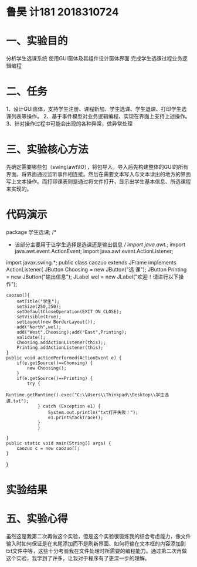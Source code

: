  # 鲁昊 计181 2018310724
# 一、实验目的
分析学生选课系统
使用GUI窗体及其组件设计窗体界面
完成学生选课过程业务逻辑编程
# 二、任务
1、设计GUI窗体，支持学生注册、课程新加、学生选课、学生退课、打印学生选课列表等操作。
2、基于事件模型对业务逻辑编程，实现在界面上支持上述操作。
3、针对操作过程中可能会出现的各种异常，做异常处理
# 三、实验核心方法
先确定需要哪些包（swing\awt\IO），将包导入，导入后先构建整体的GUI的所有界面。将界面通过监听事件相连接。然后在需要文本写入与文本读出的地方的界面写上文本操作。而打印课表则是通过将文件打开，显示出学生基本信息、所选课程来实现的。
#   代码演示
package 学生选课;
/*
 * 该部分主要用于让学生选择是选课还是输出信息
 */
import java.awt.*;
import java.awt.event.ActionEvent;
import java.awt.event.ActionListener;

import javax.swing.*;
public class caozuo extends JFrame implements ActionListener{
	JButton Choosing = new JButton("选      课");
	JButton Printing = new JButton("输出信息");
	JLabel wel = new JLabel("欢迎！请进行以下操作");
	
	caozuo(){
		setTitle("学生");
		setSize(250,250);
		setDefaultCloseOperation(EXIT_ON_CLOSE);
		setVisible(true);
		setLayout(new BorderLayout());
		add("North",wel);
		add("West",Choosing);add("East",Printing);
		validate();
		Choosing.addActionListener(this);;
		Printing.addActionListener(this);
	}
	public void actionPerformed(ActionEvent e) {
		if(e.getSource()==Choosing) {
			new Choosing();
		}
		if(e.getSource()==Printing) {
			try {
				Runtime.getRuntime().exec("C:\\Users\\Thinkpad\\Desktop\\学生选课.txt");
				} catch (Exception e1) {
					System.out.println("txt打开失败！");
					e1.printStackTrace();
				}
				} 
	   
	}
	public static void main(String[] args) {
		caozuo c = new caozuo();
	}
}
# 实验结果


# 五、实验心得
虽然这是我第二次再做这个实验，但是这个实验很锻炼我的综合考虑能力，像文件输入时如何保证是在末尾添加而不是刷新界面、如何将输在文本框的内容添加到txt文件中等，这些十分考验我在文件处理时所需要的编程能力。通过第二次再做这个实验，我学到了许多，让我对于程序有了更深一步的理解。
